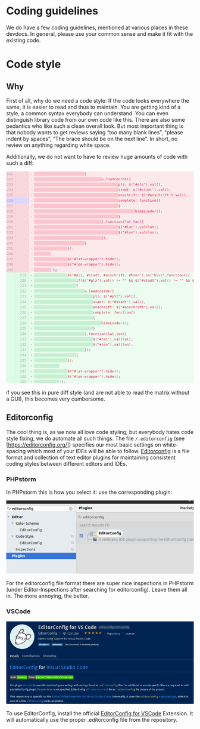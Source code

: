 # Coding guidelines
<!-- By Peter Tönnies -->
We do have a few coding guidelines, mentioned at various places in these devdocs.
In general, please use your common sense and make it fit with the existing code.

# Code style

## Why

First of all, why do we need a code style:
If the code looks everywhere the same, it is easier to read and thus to maintain.
You are getting kind of a style, a common syntax everybody can understand.
You can even distinguish library code from our own code like this.
There are also some pedantics who like such a clean overall look.
But most important thing is that nobody wants to get reviews saying “too many blank lines”, “please indent by spaces”, “The brace should be on the next line”.
In short, no review on anything regarding white space.

Additionally, we do not want to have to review huge amounts of code with such a diff:

<div align="center"><img src="images/codestyle-whitespacediff.png" alt="Indentation change diff"></img></div>

if you see this in pure diff style (and are not able to read the matrix without a GUI), this becomes very cumbersome.

## Editorconfig
The cool thing is, as we now all love code styling, but everybody hates code style fixing, we do automate all such things.
The file `/.editorconfig` (see [https://editorconfig.org/]) specifies our most basic settings on white-spacing which most of your IDEs will be able to follow.
[Editorconfig](https://editorconfig.org) is a file format and collection of text editor plugins for maintaining consistent coding styles between different editors and IDEs.

### PHPstorm
In PHPstorm this is how you select it: use the corresponding plugin:

<div align="center"><img src="images/codestyle-phpstorm-plugin.png" alt="Plugin EditorConfig in PHPstorm"></div>

For the editorconfig file format there are super nice inspections in PHPstorm (under Editor-Inspections after searching for editorconfig). Leave them all in. The more annoying, the better.

### VSCode

<div align="center"><img src="images/codestyle-editorconfig-for-vscode.png" alt="EditorConfig Plugin for VSCode"></div>

To use EditorConfig, install the official [EditorConfig for VSCode](https://marketplace.visualstudio.com/items?itemName=EditorConfig.EditorConfig) Extension. It will automatically use the proper .editorconfig file from the repository.
